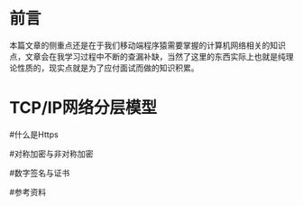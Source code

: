 # 前言

本篇文章的侧重点还是在于我们移动端程序猿需要掌握的计算机网络相关的知识点，文章会在我学习过程中不断的查漏补缺，当然了这里的东西实际上也就是纯理论性质的，现实点就是为了应付面试而做的知识积累。

# TCP/IP网络分层模型



#什么是Https



#对称加密与非对称加密



#数字签名与证书



#参考资料